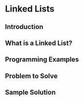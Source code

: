 # Linked Lists

## Introduction

## What is a Linked List?

## Programming Examples

## Problem to Solve

## Sample Solution

